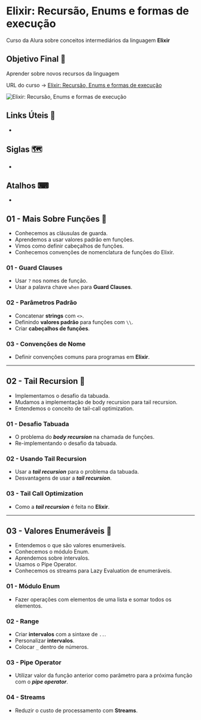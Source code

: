 # Elixir: Recursão, Enums e formas de execução

Curso da Alura sobre conceitos intermediários da linguagem **Elixir**

## Objetivo Final &#x1F3AF;

Aprender sobre novos recursos da linguagem

URL do curso -> [Elixir: Recursão, Enums e formas de execução](https://cursos.alura.com.br/course/elixir-recursao-enums-execucao)

![Elixir: Recursão, Enums e formas de execução](https://www.alura.com.br/assets/api/share/curso-elixir-recursao-enums-execucao.png)

## Links Úteis &#x1F517;
*

## Siglas &#x1F5FA;
*

## Atalhos &#x2328;
*

## 01 - Mais Sobre Funções &#x1F516;
* Conhecemos as cláusulas de guarda.
* Aprendemos a usar valores padrão em funções.
* Vimos como definir cabeçalhos de funções.
* Conhecemos convenções de nomenclatura de funções do Elixir.

### 01 - Guard Clauses
* Usar `?` nos nomes de função.
* Usar a palavra chave `when` para **Guard Clauses**.

### 02 - Parâmetros Padrão
* Concatenar **strings** com `<>`.
* Definindo **valores padrão** para funções com `\\`.
* Criar **cabeçalhos de funções**.

### 03 - Convenções de Nome
* Definir convenções comuns para programas em **Elixir**.

***

## 02 - Tail Recursion &#x1F516;
* Implementamos o desafio da tabuada.
* Mudamos a implementação de body recursion para tail recursion.
* Entendemos o conceito de tail-call optimization.

### 01 - Desafio Tabuada
* O problema do ***body recursion*** na chamada de funções.
* Re-implementando o desafio da tabuada.

### 02 - Usando Tail Recursion
* Usar a ***tail recursion*** para o problema da tabuada.
* Desvantagens de usar a ***tail recursion***.

### 03 - Tail Call Optimization
* Como a ***tail recursion*** é feita no **Elixir**.

***

## 03 - Valores Enumeráveis &#x1F516;
* Entendemos o que são valores enumeráveis.
* Conhecemos o módulo Enum.
* Aprendemos sobre intervalos.
* Usamos o Pipe Operator.
* Conhecemos os streams para Lazy Evaluation de enumeráveis.

### 01 - Módulo Enum
* Fazer operações com elementos de uma lista e somar todos os elementos.

### 02 - Range
* Criar **intervalos** com a sintaxe de `..`.
* Personalizar **intervalos**.
* Colocar `_` dentro de números.

### 03 - Pipe Operator
* Utilizar valor da função anterior como parâmetro para a próxima função com o ***pipe operator***.

### 04 - Streams
* Reduzir o custo de processamento com **Streams**.